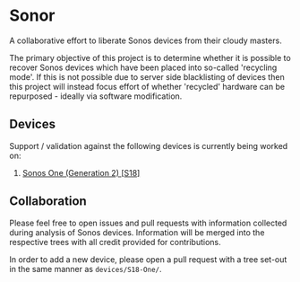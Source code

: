 # Sonor

A collaborative effort to liberate Sonos devices from their cloudy masters.

The primary objective of this project is to determine whether it is possible
to recover Sonos devices which have been placed into so-called 'recycling
mode'. If this is not possible due to server side blacklisting of devices
then  this project will instead focus effort of whether 'recycled' hardware
can be repurposed - ideally via software modification.

## Devices

Support / validation against the following devices is currently being worked
on:

1. [Sonos One (Generation 2) [S18]](devices/S18-One/README.md)

## Collaboration

Please feel free to open issues and pull requests with information collected
during analysis of Sonos devices. Information will be merged into the
respective trees with all credit provided for contributions.

In order to add a new device, please open a pull request with a tree set-out
in the same manner as `devices/S18-One/`.

